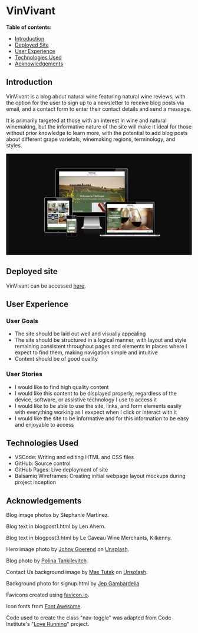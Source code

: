 # VinVivant

**Table of contents:**

 - [Introduction](#introduction)
 - [Deployed Site](#deployed-site)
 - [User Experience](#user-experience)
 - [Technologies Used](#technologies-used)
 - [Acknowledgements](#acknowledgements)


<a id=#intro></a>

## Introduction

VinVivant is a blog about natural wine featuring natural wine reviews, with the option for the user to sign up to a newsletter to receive blog posts via email, and a contact form to enter their contact details and send a message.

It is primarily targeted at those with an interest in wine and natural winemaking, but the informative nature of the site will make it ideal for those without prior knowledge to learn more, with the potential to add blog posts about different grape varietals, winemaking regions, terminology, and styles.

![VinVivant responsiveness mockup](/assets/READMEcontent/ui-responsiveness2.png)

<a id=#ghpageslink></a>

## Deployed site
VinVivant can be accessed [here](https://klchambers.github.io/VinVivant/).

<a id=#ux></a>

## User Experience
### User Goals
* The site should be laid out well and visually appealing
* The site should be structured in a logical manner, with layout and style remaining consistent throughout pages and elements in places where I expect to find them, making navigation simple and intuitive
* Content should be of good quality

### User Stories
* I would like to find high quality content
* I would like this content to be displayed properly, regardless of the device, software, or assistive technology I use to access it
* I would like to be able to use the site, links, and form elements easily with everything working as I exxpect when I click or interact with it
* I would like the site to be informative and for this information to be easy and enjoyable to access

<a id=#technologiesused></a>

## Technologies Used

* VSCode: Writing and editing HTML and CSS files
* GitHub: Source control
* GitHub Pages: Live deployment of site
* Balsamiq Wireframes: Creating initial webpage layout mockups during project inception

<a id=#acknowledgements></a>

## Acknowledgements

Blog image photos by Stephanie Martínez.

Blog text in blogpost1.html by Len Ahern.

Blog text in blogpost3.html by Le Caveau Wine Merchants, Kilkenny.

Hero image photo by [Johny Goerend](https://unsplash.com/@johnygoerend?utm_content=creditCopyText&utm_medium=referral&utm_source=unsplash) on [Unsplash](https://unsplash.com/photos/green-grass-field-during-daytime-pnigODapPek?utm_content=creditCopyText&utm_medium=referral&utm_source=unsplash).

Blog photo by [Polina Tankilevitch](https://www.pexels.com/photo/spilled-red-wine-from-a-glass-4110404/).

Contact Us background image by [Max Tutak](https://unsplash.com/@maxtutakphotography?utm_content=creditCopyText&utm_medium=referral&utm_source=unsplash) on [Unsplash](https://unsplash.com/photos/red-wine-in-clear-wine-glass--NOXMXHchEo?utm_content=creditCopyText&utm_medium=referral&utm_source=unsplash).

Background photo for signup.html by [Jep Gambardella](https://www.pexels.com/photo/hands-toasting-wine-glasses-with-red-wine-5086617/).
  
  
Favicons created using [favicon.io](https://favicon.io/).

Icon fonts from [Font Awesome](https://fontawesome.com/).

Code used to create the class "nav-toggle" was adapted from Code Institute's "[Love Running](https://github.com/Code-Institute-Solutions/love-running-v3)" project.

[def]: #tools